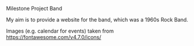 
   Milestone Project Band
   
   My aim is to provide a website for the band, which was a 1960s Rock Band.
   
   
   
   
   
   Images (e.g. calendar for events) taken from https://fontawesome.com/v4.7.0/icons/